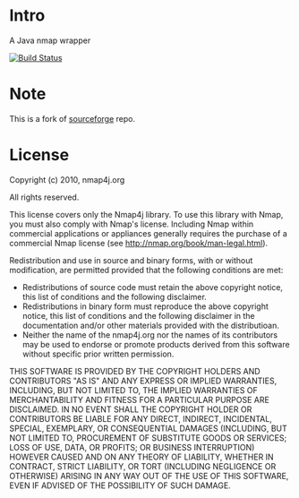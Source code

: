 # Intro
A Java nmap wrapper

[![Build Status](https://travis-ci.org/narkisr/nmap4j.png)](https://travis-ci.org/narkisr/nmap4j)


# Note

This is a fork of [sourceforge](https://sourceforge.net/projects/nmap4j/?source=directory) repo.

# License

Copyright (c) 2010, nmap4j.org

All rights reserved.

This license covers only the Nmap4j library.  To use this library with
Nmap, you must also comply with Nmap's license.  Including Nmap within
commercial applications or appliances generally requires the purchase
of a commercial Nmap license (see http://nmap.org/book/man-legal.html).

Redistribution and use in source and binary forms, with or without 
modification, are permitted provided that the following conditions are met:

   * Redistributions of source code must retain the above copyright notice, 
     this list of conditions and the following disclaimer.
   * Redistributions in binary form must reproduce the above copyright 
     notice, this list of conditions and the following disclaimer in the 
     documentation and/or other materials provided with the distributioan.
   * Neither the name of the nmap4j.org nor the names of its contributors 
     may be used to endorse or promote products derived from this software 
     without specific prior written permission.

THIS SOFTWARE IS PROVIDED BY THE COPYRIGHT HOLDERS AND CONTRIBUTORS "AS IS" 
AND ANY EXPRESS OR IMPLIED WARRANTIES, INCLUDING, BUT NOT LIMITED TO, THE 
IMPLIED WARRANTIES OF MERCHANTABILITY AND FITNESS FOR A PARTICULAR PURPOSE 
ARE DISCLAIMED. IN NO EVENT SHALL THE COPYRIGHT HOLDER OR CONTRIBUTORS BE 
LIABLE FOR ANY DIRECT, INDIRECT, INCIDENTAL, SPECIAL, EXEMPLARY, OR 
CONSEQUENTIAL DAMAGES (INCLUDING, BUT NOT LIMITED TO, PROCUREMENT OF 
SUBSTITUTE GOODS OR SERVICES; LOSS OF USE, DATA, OR PROFITS; OR BUSINESS 
INTERRUPTION) HOWEVER CAUSED AND ON ANY THEORY OF LIABILITY, WHETHER IN 
CONTRACT, STRICT LIABILITY, OR TORT (INCLUDING NEGLIGENCE OR OTHERWISE) 
ARISING IN ANY WAY OUT OF THE USE OF THIS SOFTWARE, EVEN IF ADVISED OF THE 
POSSIBILITY OF SUCH DAMAGE.
